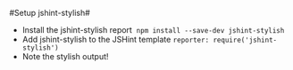 #Setup jshint-stylish#

* Install the jshint-stylish report 
`npm install --save-dev jshint-stylish`
* Add jshint-stylish to the JSHint template
`reporter: require('jshint-stylish')`
* Note the stylish output!

